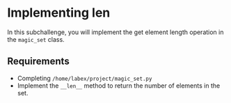 # Implementing len

In this subchallenge, you will implement the get element length operation in the `magic_set` class.

## Requirements

- Completing `/home/labex/project/magic_set.py`
- Implement the `__len__` method to return the number of elements in the set.
